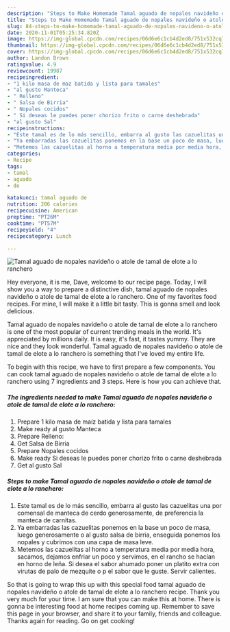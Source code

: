 ```yaml
---
description: "Steps to Make Homemade Tamal aguado de nopales navideño o atole de tamal de elote a lo ranchero"
title: "Steps to Make Homemade Tamal aguado de nopales navideño o atole de tamal de elote a lo ranchero"
slug: 84-steps-to-make-homemade-tamal-aguado-de-nopales-navideno-o-atole-de-tamal-de-elote-a-lo-ranchero
date: 2020-11-01T05:25:34.820Z
image: https://img-global.cpcdn.com/recipes/06d6e6c1cb4d2ed8/751x532cq70/tamal-aguado-de-nopales-navideno-o-atole-de-tamal-de-elote-a-lo-ranchero-foto-principal.jpg
thumbnail: https://img-global.cpcdn.com/recipes/06d6e6c1cb4d2ed8/751x532cq70/tamal-aguado-de-nopales-navideno-o-atole-de-tamal-de-elote-a-lo-ranchero-foto-principal.jpg
cover: https://img-global.cpcdn.com/recipes/06d6e6c1cb4d2ed8/751x532cq70/tamal-aguado-de-nopales-navideno-o-atole-de-tamal-de-elote-a-lo-ranchero-foto-principal.jpg
author: Landon Brown
ratingvalue: 4.9
reviewcount: 19987
recipeingredient:
- "1 kilo masa de maz batida y lista para tamales"
- "al gusto Manteca"
- " Relleno"
- " Salsa de Birria"
- " Nopales cocidos"
- " Si deseas le puedes poner chorizo frito o carne deshebrada"
- "al gusto Sal"
recipeinstructions:
- "Este tamal es de lo más sencillo, embarra al gusto las cazuelitas una por comensal de manteca de cerdo generosamente, de preferencia la manteca de carnitas."
- "Ya embarradas las cazuelitas ponemos en la base un poco de masa, luego generosamente o al gusto salsa de birria, enseguida ponemos los nopales y cubrimos con una capa de masa leve."
- "Metemos las cazuelitas al horno a temperatura media por media hora, sacamos, dejamos enfriar un poco y servimos, en el rancho se hacían en horno de leña. Si desea el sabor ahumado poner un platito extra con virutas de palo de mezquite o p el sabor que le guste. Servir calientes."
categories:
- Recipe
tags:
- tamal
- aguado
- de

katakunci: tamal aguado de 
nutrition: 206 calories
recipecuisine: American
preptime: "PT26M"
cooktime: "PT57M"
recipeyield: "4"
recipecategory: Lunch

---
```



![Tamal aguado de nopales navideño o atole de tamal de elote a lo ranchero](https://img-global.cpcdn.com/recipes/06d6e6c1cb4d2ed8/751x532cq70/tamal-aguado-de-nopales-navideno-o-atole-de-tamal-de-elote-a-lo-ranchero-foto-principal.jpg)

Hey everyone, it is me, Dave, welcome to our recipe page. Today, I will show you a way to prepare a distinctive dish, tamal aguado de nopales navideño o atole de tamal de elote a lo ranchero. One of my favorites food recipes. For mine, I will make it a little bit tasty. This is gonna smell and look delicious.



Tamal aguado de nopales navideño o atole de tamal de elote a lo ranchero is one of the most popular of current trending meals in the world. It's appreciated by millions daily. It is easy, it's fast, it tastes yummy. They are nice and they look wonderful. Tamal aguado de nopales navideño o atole de tamal de elote a lo ranchero is something that I've loved my entire life.


To begin with this recipe, we have to first prepare a few components. You can cook tamal aguado de nopales navideño o atole de tamal de elote a lo ranchero using 7 ingredients and 3 steps. Here is how you can achieve that.

<!--inarticleads1-->

##### The ingredients needed to make Tamal aguado de nopales navideño o atole de tamal de elote a lo ranchero:

1. Prepare 1 kilo masa de maíz batida y lista para tamales
1. Make ready al gusto Manteca
1. Prepare  Relleno:
1. Get  Salsa de Birria
1. Prepare  Nopales cocidos
1. Make ready  Si deseas le puedes poner chorizo frito o carne deshebrada
1. Get al gusto Sal




<!--inarticleads2-->

##### Steps to make Tamal aguado de nopales navideño o atole de tamal de elote a lo ranchero:

1. Este tamal es de lo más sencillo, embarra al gusto las cazuelitas una por comensal de manteca de cerdo generosamente, de preferencia la manteca de carnitas.
1. Ya embarradas las cazuelitas ponemos en la base un poco de masa, luego generosamente o al gusto salsa de birria, enseguida ponemos los nopales y cubrimos con una capa de masa leve.
1. Metemos las cazuelitas al horno a temperatura media por media hora, sacamos, dejamos enfriar un poco y servimos, en el rancho se hacían en horno de leña. Si desea el sabor ahumado poner un platito extra con virutas de palo de mezquite o p el sabor que le guste. Servir calientes.




So that is going to wrap this up with this special food tamal aguado de nopales navideño o atole de tamal de elote a lo ranchero recipe. Thank you very much for your time. I am sure that you can make this at home. There is gonna be interesting food at home recipes coming up. Remember to save this page in your browser, and share it to your family, friends and colleague. Thanks again for reading. Go on get cooking!
